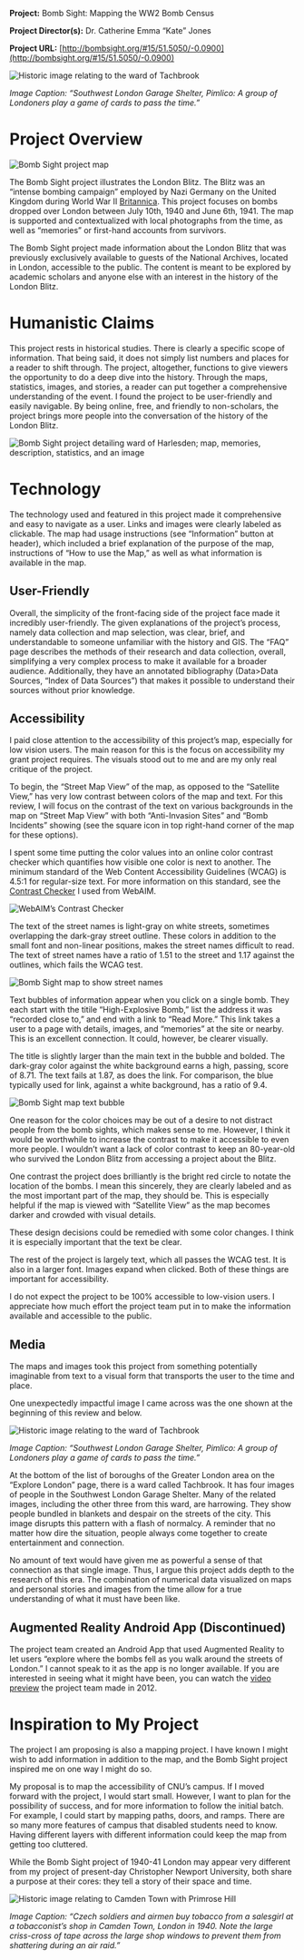 **Project:**
Bomb Sight: Mapping the WW2 Bomb Census

**Project Director(s):**
Dr. Catherine Emma “Kate” Jones

**Project URL:**
[http://bombsight.org/#15/51.5050/-0.0900](http://bombsight.org/#15/51.5050/-0.0900)

![Historic image relating to the ward of Tachbrook](https://dsm01pap002files.storage.live.com/y4m5ry7-jofT1slGkpp2lS3CeZ9XkjGlO4Czn11n9A8tq-UPES6fABdbYyCU3Efzgn39po-M2LW-ZGfxTEsGOvJ_H3ApCOWxVimcB5e-kyqCZtSUNPWPs0du0_pT03osdR24RwiotxH30uPeAzx3RVxaTwCfZcRvzbtsddtF0UWBcR3eIbslrFE6N0ve9MIZtZF?width=566&height=600&cropmode=none)

_Image Caption: “Southwest London Garage Shelter, Pimlico: A group of Londoners play a game of cards to pass the time.”_

# Project Overview

![Bomb Sight project map](https://dsm01pap002files.storage.live.com/y4m_NQO8X3UP13eElmiNmUABXGUF0TOeC1Tc4_nbfjyLOb9Z2IJt0EapPTq-Vv6iDJ8-3Ji5YhvWAbUYsVXn6wt2Uf_61FGlXHBO7YsjMxJCECTWkljeii5EMC8Q2r4OI1EgPrz9vftcq8LMFPv8rEtF48FzWzHBX7sdM4FkuFNe-WKJfi6LUWDeOJtAcrkr7gS?width=1877&height=999&cropmode=none)

The Bomb Sight project illustrates the London Blitz. The Blitz was an “intense bombing campaign” employed by Nazi Germany on the United Kingdom during World War II [Britannica](https://www.britannica.com/event/the-Blitz). This project focuses on bombs dropped over London between July 10th, 1940 and June 6th, 1941. The map is supported and contextualized with local photographs from the time, as well as “memories” or first-hand accounts from survivors. 

The Bomb Sight project made information about the London Blitz that was previously exclusively available to guests of the National Archives, located in London, accessible to the public. The content is meant to be explored by academic scholars and anyone else with an interest in the history of the London Blitz. 

# Humanistic Claims
This project rests in historical studies. There is clearly a specific scope of information. That being said, it does not simply list numbers and places for a reader to shift through. The project, altogether, functions to give viewers the opportunity to do a deep dive into the history. Through the maps, statistics, images, and stories, a reader can put together a comprehensive understanding of the event. I found the project to be user-friendly and easily navigable. By being online, free, and friendly to non-scholars, the project brings more people into the conversation of the history of the London Blitz. 

![Bomb Sight project detailing ward of Harlesden; map, memories, description, statistics, and an image](https://dsm01pap002files.storage.live.com/y4mhw6YuN87-2dL1dmCp6PaqDq7Hj7dITP6UcUko0sIBdj4RCfliqR-lyR69Xfk48U6Cyvy2qXsKGur42ZStl4XyypBGAh7MmAeH0KFlHl5tKvf0j_vU-MEEvhxKEgqt7U_oWHPoZUlfhdp01Ieuk9dZgH1PabsnEj9lGFOylK9qPOC4K69m54atix2uS38ZwPf?width=1582&height=782&cropmode=none)

# Technology
The technology used and featured in this project made it comprehensive and easy to navigate as a user. Links and images were clearly labeled as clickable. The map had usage instructions (see “Information” button at header), which included a brief explanation of the purpose of the map, instructions of “How to use the Map,” as well as what information is available in the map.

## User-Friendly
Overall, the simplicity of the front-facing side of the project face made it incredibly user-friendly. The given explanations of the project’s process, namely data collection and map selection, was clear, brief, and understandable to someone unfamiliar with the history and GIS. The “FAQ” page describes the methods of their research and data collection, overall, simplifying a very complex process to make it available for a broader audience. Additionally, they have an annotated bibliography (Data>Data Sources, “Index of Data Sources”) that makes it possible to understand their sources without prior knowledge. 

## Accessibility
I paid close attention to the accessibility of this project’s map, especially for low vision users. The main reason for this is the focus on accessibility my grant project requires. The visuals stood out to me and are my only real critique of the project.

To begin, the “Street Map View” of the map, as opposed to the “Satellite View,” has very low contrast between colors of the map and text. For this review, I will focus on the contrast of the text on various backgrounds in the map on “Street Map View” with both “Anti-Invasion Sites” and “Bomb Incidents” showing (see the square icon in top right-hand corner of the map for these options).

I spent some time putting the color values into an online color contrast checker which quantifies how visible one color is next to another. The minimum standard of the Web Content Accessibility Guidelines (WCAG)  is 4.5:1 for regular-size text. For more information on this standard, see the [Contrast Checker](https://webaim.org/resources/contrastchecker/) I used from WebAIM.

![WebAIM’s Contrast Checker](https://dsm01pap002files.storage.live.com/y4mZ4ookOxniWRi4x6Hpug0Q2y-_O-Mbo5G9TPPWaq8anC8uv_OTadcCe_eFFCf9Vfd4KTZ0jov1j0eLmN5FpR3ZwwYNwkheL_ZwOE0jSgBFka6848k4lqcCcm2NmMmkfOHQPpj3khhL0lCqr_iCwLWzkNfwoX8ITDPD0dG1lMa6eGop9fF3lP1-OtDakilNCqR?width=994&height=703&cropmode=none)

The text of the street names is light-gray on white streets, sometimes overlapping the dark-gray street outline. These colors in addition to the small font and non-linear positions, makes the street names difficult to read. The text of street names have a ratio of 1.51 to the street and 1.17 against the outlines, which fails the WCAG test. 

![Bomb Sight map to show street names](https://dsm01pap002files.storage.live.com/y4mSXpGxYwqzfinfumkvWv5i2bKrbJjcVi3DOsB-p-62D8gInucA_H0pEgPguYztJs5UFxAWKBD86azQjqdrIfMCCVcjuezcNFS0LaiDMOgr3hEemVL9Bul9b3BFug6HRR4R95oqGANh5d9AEYhHirE9URPOUbUajWDUBRNoyfMhr04wtxHbSIxqxUQo3q3NnV1?width=357&height=340&cropmode=none)

Text bubbles of information appear when you click on a single bomb. They each start with the titile “High-Explosive Bomb,” list the address it was “recorded close to,” and end with a link to “Read More.” This link takes a user to a page with details, images, and “memories” at the site or nearby. This is an excellent connection. It could, however, be clearer visually.

The title is slightly larger than the main text in the bubble and bolded. The dark-gray color against the white background earns a high, passing, score of 8.71. The text fails at 1.87, as does the link. For comparison, the blue typically used for link, against a white background, has a ratio of 9.4.

![Bomb Sight map text bubble](https://dsm01pap002files.storage.live.com/y4mzopDX81FTvMLWRpSQoDRVS4PAHeOzfjtY6MdR6gbNrAlYKJ91yb7nTSsLjpiKmpsxaRL99hLthETsnFw7_j6Xplc8jEl6o2Vpu7J5SCVtgYUuG-K36zxzUO-NN-aAFgVhuynkpX6VJhAPnyLGKqru5kH1EyvZ1Y7KNPSEu3XLpXtZwG2FQQm_NQtRZOQ7rwC?width=503&height=262&cropmode=none)

One reason for the color choices may be out of a desire to not distract people from the bomb sights, which makes sense to me. However, I think it would be worthwhile to increase the contrast to make it accessible to even more people. I wouldn’t want a lack of color contrast to keep an 80-year-old who survived the London Blitz from accessing a project about the Blitz.

One contrast the project does brilliantly is the bright red circle to notate the location of the bombs. I mean this sincerely, they are clearly labeled and as the most important part of the map, they should be. This is especially helpful if the map is viewed with “Satellite View” as the map becomes darker and crowded with visual details. 

These design decisions could be remedied with some color changes. I think it is especially important that the text be clear.

The rest of the project is largely text, which all passes the WCAG test. It is also in a larger font. Images expand when clicked. Both of these things are important for accessibility.

I do not expect the project to be 100% accessible to low-vision users. I appreciate how much effort the project team put in to make the information available and accessible to the public. 

## Media
The maps and images took this project from something potentially imaginable from text to a visual form that transports the user to the time and place. 

One unexpectedly impactful image I came across was the one shown at the beginning of this review and below.

![Historic image relating to the ward of Tachbrook](https://dsm01pap002files.storage.live.com/y4m5ry7-jofT1slGkpp2lS3CeZ9XkjGlO4Czn11n9A8tq-UPES6fABdbYyCU3Efzgn39po-M2LW-ZGfxTEsGOvJ_H3ApCOWxVimcB5e-kyqCZtSUNPWPs0du0_pT03osdR24RwiotxH30uPeAzx3RVxaTwCfZcRvzbtsddtF0UWBcR3eIbslrFE6N0ve9MIZtZF?width=566&height=600&cropmode=none)

_Image Caption: “Southwest London Garage Shelter, Pimlico: A group of Londoners play a game of cards to pass the time.”_

At the bottom of the list of boroughs of the Greater London area on the “Explore London” page, there is a ward called Tachbrook. It has four images of people in the Southwest London Garage Shelter. Many of the related images, including the other three from this ward, are harrowing. They show people bundled in blankets and despair on the streets of the city. This image disrupts this pattern with a flash of normalcy. A reminder that no matter how dire the situation, people always come together to create entertainment and connection.

No amount of text would have given me as powerful a sense of that connection as that single image. Thus, I argue this project adds depth to the research of this era. The combination of numerical data visualized on maps and personal stories and images from the time allow for a true understanding of what it must have been like.

## Augmented Reality Android App (Discontinued)
The project team created an Android App that used Augmented Reality to let users “explore where the bombs fell as you walk around the streets of London.” I cannot speak to it as the app is no longer available. If you are interested in seeing what it might have been, you can watch the [video preview](https://youtu.be/O_devspe9yA)  the project team made in 2012.

# Inspiration to My Project
The project I am proposing is also a mapping project. I have known I might wish to add information in addition to the map, and the Bomb Sight project inspired me on one way I might do so.

My proposal is to map the accessibility of CNU’s campus. If I moved forward with the project, I would start small. However, I want to plan for the possibility of success, and for more information to follow the initial batch. For example, I could start by mapping paths, doors, and ramps. There are so many more features of campus that disabled students need to know. Having different layers with different information could keep the map from getting too cluttered. 

While the Bomb Sight project of 1940-41 London may appear very different from my project of present-day Christopher Newport University, both share a purpose at their cores: they tell a story of their space and time.

![Historic image relating to Camden Town with Primrose Hill](https://dsm01pap002files.storage.live.com/y4m5h0GAgnkoRmYa9pa3JrHhIN00msSICJ6R97lC8t-L4-N8JWomE8Bxlb6trUV6Uxyzok4-NxQhY-C99sLh8dI-CwZk0q0M-MtCXFYoi9eLQJx1WaI8ChPmAw5r-naAHE3Mz5am1vG4cB42RIrExsUROhvd9pJ5Jc34puuVxu-ItuFjE9jj4eqfjoKOLxY8rVu?width=780&height=600&cropmode=none)

_Image Caption: “Czech soldiers and airmen buy tobacco from a salesgirl at a tobacconist’s shop in Camden Town, London in 1940. Note the large criss-cross of tape across the large shop windows to prevent them from shattering during an air raid.”_
